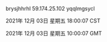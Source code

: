 brysjhhrhl 59.174.25.102 yqqlmgsycl

2021年 12月 03日 星期五 18:00:07 CST

2021年 12月 03日 星期五 10:00:07 GMT
